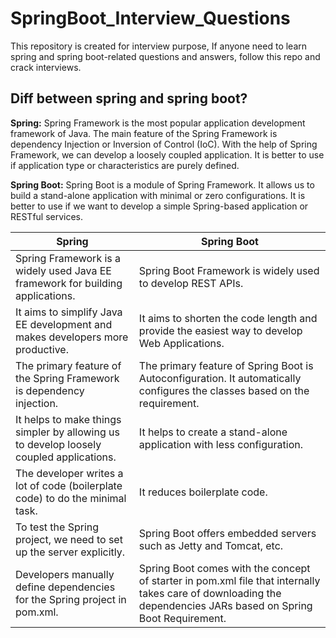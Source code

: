 # SpringBoot_Interview_Questions
This repository is created for interview purpose, If anyone need to learn spring and spring boot-related questions and answers, follow this repo and crack interviews. 



## Diff between spring and spring boot?
**Spring:** Spring Framework is the most popular application development framework of Java. The main feature of the Spring Framework is dependency Injection or Inversion of Control (IoC). With the help of Spring Framework, we can develop a loosely coupled application. It is better to use if application type or characteristics are purely defined.

**Spring Boot:** Spring Boot is a module of Spring Framework. It allows us to build a stand-alone application with minimal or zero configurations. It is better to use if we want to develop a simple Spring-based application or RESTful services.

|Spring|Spring Boot|
|------|-----------|
|Spring Framework is a widely used Java EE framework for building applications.|Spring Boot Framework is widely used to develop REST APIs.|
|It aims to simplify Java EE development and makes developers more productive.|It aims to shorten the code length and provide the easiest way to develop Web Applications.|
|The primary feature of the Spring Framework is dependency injection.|The primary feature of Spring Boot is Autoconfiguration. It automatically configures the classes based on the requirement.|
|It helps to make things simpler by allowing us to develop loosely coupled applications.|It helps to create a stand-alone application with less configuration.|
|The developer writes a lot of code (boilerplate code) to do the minimal task.|It reduces boilerplate code.|
|To test the Spring project, we need to set up the server explicitly.|Spring Boot offers embedded servers such as Jetty and Tomcat, etc.|
|Developers manually define dependencies for the Spring project in pom.xml.|Spring Boot comes with the concept of starter in pom.xml file that internally takes care of downloading the dependencies JARs based on Spring Boot Requirement.|



